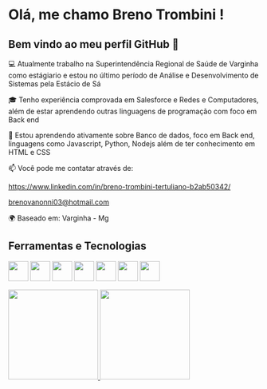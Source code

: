# Olá, me chamo Breno Trombini ! 
## Bem vindo ao meu perfil GitHub 👋

💻 Atualmente trabalho na Superintendência Regional de Saúde de Varginha como estágiario e estou no último período de Análise e Desenvolvimento de Sistemas pela Estácio de Sá

🎓 Tenho experiência comprovada em Salesforce e Redes e Computadores, além de estar aprendendo outras linguagens de programação com foco em Back end

🌱 Estou aprendendo ativamente sobre Banco de dados, foco em Back end, linguagens como Javascript, Python, Nodejs além de ter conhecimento em HTML e CSS

📫 Você pode me contatar através de: 

https://www.linkedin.com/in/breno-trombini-tertuliano-b2ab50342/

brenovanonni03@hotmail.com

🌍 Baseado em: Varginha - Mg

## Ferramentas e Tecnologias

<img loading="lazy" src="https://cdn.jsdelivr.net/gh/devicons/devicon/icons/git/git-original.svg" width="40" height="40"/>  <img src="https://cdn.jsdelivr.net/gh/devicons/devicon@latest/icons/javascript/javascript-original.svg" width="40" height="40"/> 
            <img src="https://cdn.jsdelivr.net/gh/devicons/devicon@latest/icons/html5/html5-original.svg" width="40" height="40"/> 
            <img src="https://cdn.jsdelivr.net/gh/devicons/devicon@latest/icons/css3/css3-original.svg" width="40" height="40"/> 
            <img src="https://cdn.jsdelivr.net/gh/devicons/devicon@latest/icons/nodejs/nodejs-original-wordmark.svg" width="40" height="40"/> 
            <img src="https://cdn.jsdelivr.net/gh/devicons/devicon@latest/icons/python/python-original-wordmark.svg" width="40" height="40"/> 
            <img src="https://cdn.jsdelivr.net/gh/devicons/devicon@latest/icons/salesforce/salesforce-original.svg" width="40" height="40"/>

<a href="https://github.com/brenotrombini">
  <img loading="lazy" height="180em" src="https://github-readme-stats.vercel.app/api/top-langs/?username=brenotrombini&layout=compact&langs_count=7&theme=dracula"/>
  <img loading="lazy" height="180em" src="https://github-readme-stats.vercel.app/api?username=brenotrombini&show_icons=true&theme=dracula&include_all_commits=true&count_private=true"/>
</a>


          
          
          
          
            
          



          
          
          


          
      
          
          

